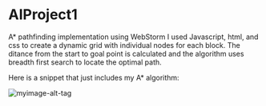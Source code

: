 # AIProject1

A* pathfinding implementation using WebStorm I used Javascript, html, and css to create a dynamic grid with individual nodes for each block. The ditance from the start to goal point is calculated and the algorithm uses breadth first search to locate the optimal path. 

Here is a snippet that just includes my A* algorithm:

![myimage-alt-tag](https://github.com/jm5967a/AIProject1/blob/master/Screen%20Shot%202016-10-24%20at%206.55.06%20PM.png=100)

